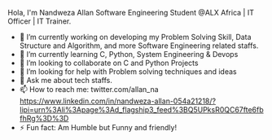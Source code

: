 Hola, I'm Nandweza Allan Software Engineering Student @ALX Africa | IT Officer | IT Trainer.

- 🔭 I’m currently working on developing my Problem Solving Skill, Data Structure and Algorithm, and more Software Engineering related staffs. 
- 🌱 I’m currently learning C, Python, System Engineering & Devops
- 👯 I’m looking to collaborate on C and Python Projects
- 🤔 I’m looking for help with Problem solving techniques and ideas
- 💬 Ask me about tech staffs.
- 📫 How to reach me: twitter.com/allan_na https://www.linkedin.com/in/nandweza-allan-054a21218/?lipi=urn%3Ali%3Apage%3Ad_flagship3_feed%3BQ5UPksR0QC67fte6fbfhRg%3D%3D
- ⚡ Fun fact: Am Humble but Funny and friendly!
